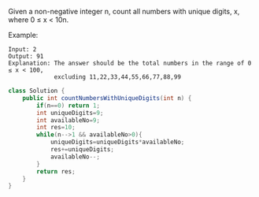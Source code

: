 Given a non-negative integer n, count all numbers with unique digits, x, where 0 ≤ x < 10n.

Example:
```
Input: 2
Output: 91 
Explanation: The answer should be the total numbers in the range of 0 ≤ x < 100, 
             excluding 11,22,33,44,55,66,77,88,99
```
```java
class Solution {
    public int countNumbersWithUniqueDigits(int n) {
        if(n==0) return 1;
        int uniqueDigits=9;
        int availableNo=9;
        int res=10;
        while(n-->1 && availableNo>0){
            uniqueDigits=uniqueDigits*availableNo;
            res+=uniqueDigits;
            availableNo--;
        }
        return res;
    }
}

```
